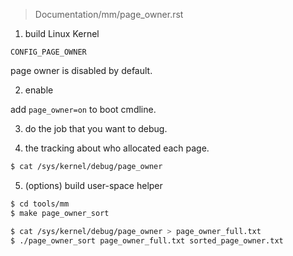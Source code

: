 > Documentation/mm/page_owner.rst

1. build Linux Kernel

```
CONFIG_PAGE_OWNER
```

page owner is disabled by default.

2. enable

add `page_owner=on` to boot cmdline.

3. do the job that you want to debug.

4. the tracking about who allocated each page.

```bash
$ cat /sys/kernel/debug/page_owner
```

5. (options) build user-space helper

```bash
$ cd tools/mm
$ make page_owner_sort

$ cat /sys/kernel/debug/page_owner > page_owner_full.txt
$ ./page_owner_sort page_owner_full.txt sorted_page_owner.txt
```
